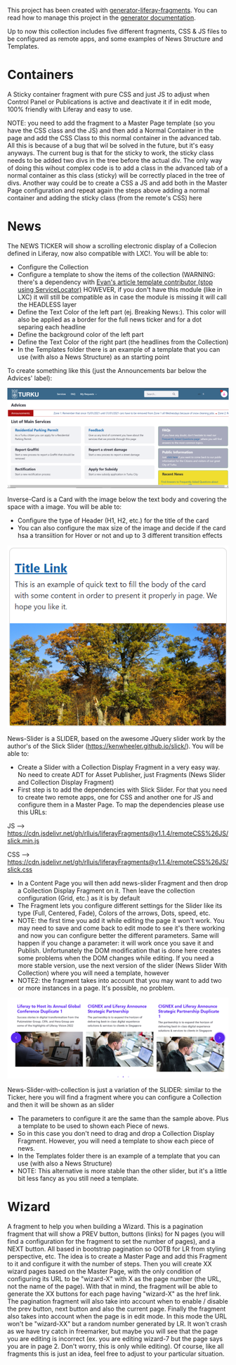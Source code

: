 This project has been created with [generator-liferay-fragments][1]. You can read
how to manage this project in the [generator documentation][2].

[1]: https://www.npmjs.com/package/generator-liferay-fragments
[2]: https://www.npmjs.com/package/generator-liferay-fragments#usage

Up to now this collection includes five different fragments, CSS & JS files to be configured as remote apps, and some examples of News Structure and Templates.

# Containers
A Sticky container fragment with pure CSS and just JS to adjust when Control Panel or Publications is active and deactivate it if in edit mode, 100% friendly with Liferay and easy to use. 

NOTE: you need to add the fragment to a Master Page template (so you have the CSS class and the JS) and then add a Normal Container in the page and add the CSS Class to this normal container in the advanced tab. All this is because of a bug that wil be solved in the future, but it's easy anyways. The current bug is that for the sticky to work, the sticky class needs to be added two divs in the tree before the actual div. The only way of doing this wihout complex code is to add a class in the advanced tab of a normal container as this class (sticky) will be correctly placed in the tree of divs.
Another way could be to create a CSS a JS and add both in the Master Page configuration and repeat again the steps above adding a normal container and adding the sticky class (from the remote's CSS) here


# News

The NEWS TICKER will show a scrolling electronic display of a Collecion defined in Liferay, now also compatible with LXC!. You will be able to:

 - Configure the Collection
 - Configure a template to show the items of the collection (WARNING: there's a dependency with [Evan's article template contributor (stop using ServiceLocator)][3] HOWEVER, if you don't have this module (like in LXC) it will still be compatible as in case the module is missing it will call the HEADLESS layer
 - Define the Text Color of the left part (ej. Breaking News:). This color will also be applied as a border for the full news ticker and for a dot separing each headline
 - Define the background color of the left part
 - Define the Text Color of the right part (the headlines from the Collection)
 - In the Templates folder there is an example of a template that you can use (with also a News Structure) as an starting point

[3]: https://github.com/lfrsales/article-service-template-context-contributor

To create something like this (just the Announcements bar below the Advices' label):

![liferayFragments](/images/NewsTicker.png)

Inverse-Card is a Card with the image below the text body and covering the space with a image. You will be able to:

 - Configure the type of Header (H1, H2, etc.) for the title of the card
 - You can also configure the max size of the image and decide if the card hsa a transiition for Hover or not and up to 3 different transition effects
 
 ![liferayFragments](/images/InverseCard.png)
 
News-Slider is a SLIDER, based on the awesome JQuery slider work by the author's of the Slick Slider (https://kenwheeler.github.io/slick/). You will be able to:

 - Create a Slider with a Collection Display Fragment in a very easy way. No need to create ADT for Asset Publisher, just Fragments (News Slider and Collection Display Fragment)
 - First step is to add the dependencies with Slick Slider. For that you need to create two remote apps, one for CSS and another one for JS and configure them in a Master Page. To map the dependencies please use this URLs:
 
 JS --> https://cdn.jsdelivr.net/gh/rlluis/liferayFragments@v1.1.4/remoteCSS%26JS/slick.min.js
 
 CSS --> https://cdn.jsdelivr.net/gh/rlluis/liferayFragments@v1.1.4/remoteCSS%26JS/slick.css
 
 - In a Content Page you will then add news-slider Fragment and then drop a Collection Display Fragment on it. Then leave the collection configuration (Grid, etc.) as it is by default
 - The Fragment lets you configure different settings for the Slider like its type (Full, Centered, Fade), Colors of the arrows, Dots, speed, etc.
 - NOTE: the first time you add it while editing the page it won't work. You may need to save and come back to edit mode to see it's there working and now you can configure better the different parameters. Same will happen if you change a parameter: it will work once you save it and Publish. Unfortunately the DOM modification that is done here creates some problems when the DOM changes while editing. If you need a more stable version, use the next version of the slider (News Slider With Collection) where you will need a template, however
 - NOTE2: the fragment takes into account that you may want to add two or more instances in a page. It's possible, no problem.

 ![liferayFragments](/images/NewsSlider.png)
 
News-Slider-with-collection is just a variation of the SLIDER: similar to the Ticker, here you will find a fragment where you can configure a Collection and then it will be shown as an slider
 
 - The parameters to configure it are the same than the sample above. Plus a template to be used to shown each Piece of news.
 - So in this case you don't need to drag and drop a Collection Display Fragment. However, you will need a template to show each piece of news.
 - In the Templates folder there is an example of a template that you can use (with also a News Structure)
 - NOTE: This alternative is more stable than the other slider, but it's a little bit less fancy as you still need a template.

# Wizard
A fragment to help you when building a Wizard. This is a pagination fragment that will show a PREV button, buttons (links) for N pages (you will find a configuration for the fragment to set the number of pages), and a NEXT button. All based in bootstrap pagination so OOTB for LR from styling perspective, etc. 
The idea is to create a Master Page and add this Fragment to it and configure it with the number of steps. Then you will create XX wizard pages based on the Master Page, with the only condition of configuring its URL to be "wizard-X" with X as the page number (the URL, not the name of the page). With that in mind, the fragment will be able to generate the XX buttons for each page having "wizard-X" as the href link. The pagination fragment will also take into account when to enable / disable the prev button, next button and also the current page. Finally the fragment also takes into account when the page is in edit mode. In this mode the URL won't be "wizard-XX" but a random number generated by LR. It won't crash as we have try catch in freemarker, but maybe you will see that the page you are editing is incorrect (ex. you are editing wizard-7 but the page says you are in page 2. Don't worry, this is only while editing).
Of course, like all fragments this is just an idea, feel free to adjust to your particular situation.

